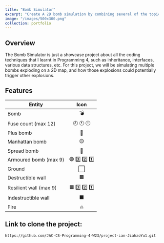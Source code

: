 ```yaml
---
title: "Bomb Simulator"
excerpt: "Create A 2D bomb simulation by combining several of the topics learned in Programming 4 such as inheritance, interfaces, various data structures, etc."
image: "/images/500x300.png"
collection: portfolio
---
```



## Overview

The Bomb Simulator is just a showcase project about all the coding techniques that I learnt in Programming 4, such as inheritance, interfaces, various data structures, etc. For this project, we will be simulating multiple bombs exploding on a 2D map, and how those explosions could potentially trigger other explosions.

## Features

| Entity                  |        Icon         |
| ----------------------- | :-----------------: |
| Bomb                    |         💣         |
| Fuse count (max 12)     |     🕘 🕚 🕛     |
| Plus bomb               |         🔴         |
| Manhattan bomb          |         🟡         |
| Spread bomb             |         🔵         |
| Armoured bomb (max 9)   | 🟣 3️⃣ 2️⃣ 1️⃣  |
| Ground                  |        ⬜️         |
| Destructible wall       |         🟫         |
| Resilient wall  (max 9) | 🟧  3️⃣ 2️⃣ 1️⃣ |
| Indestructible wall     |        ⬛️         |
| Fire                    |         🔥         |

## Link to clone the project:
```
https://github.com/JAC-CS-Programming-4-W23/project-ian-JiahaoYu1.git
```
   
